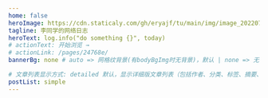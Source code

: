```yaml
---
home: false
heroImage: https://cdn.staticaly.com/gh/eryajf/tu/main/img/image_20220720_132208.png
tagline: 李同学的网络日志
heroText: log.info("do something {}", today)
# actionText: 开始浏览 →
# actionLink: /pages/24768e/
bannerBg: none # auto => 网格纹背景(有bodyBgImg时无背景)，默认 | none => 无 | '大图地址' | background: 自定义背景样式       提示：如发现文本颜色不适应你的背景时可以到palette.styl修改$bannerTextColor变量

# 文章列表显示方式: detailed 默认，显示详细版文章列表（包括作者、分类、标签、摘要、分页等）| simple => 显示简约版文章列表（仅标题和日期）| none 不显示文章列表
postList: simple
---
```

